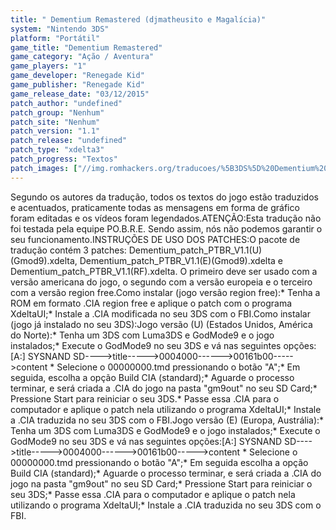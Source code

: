 ```yaml
---
title: " Dementium Remastered (djmatheusito e Magalícia)"
system: "Nintendo 3DS"
platform: "Portátil"
game_title: "Dementium Remastered"
game_category: "Ação / Aventura"
game_players: "1"
game_developer: "Renegade Kid"
game_publisher: "Renegade Kid"
game_release_date: "03/12/2015"
patch_author: "undefined"
patch_group: "Nenhum"
patch_site: "Nenhum"
patch_version: "1.1"
patch_release: "undefined"
patch_type: "xdelta3"
patch_progress: "Textos"
patch_images: ["//img.romhackers.org/traducoes/%5B3DS%5D%20Dementium%20Remastered%20-%20djmatheusito%20e%20Magal%C3%ADcia%20-%201.jpg","//img.romhackers.org/traducoes/%5B3DS%5D%20Dementium%20Remastered%20-%20djmatheusito%20e%20Magal%C3%ADcia%20-%202.jpg","//img.romhackers.org/traducoes/%5B3DS%5D%20Dementium%20Remastered%20-%20djmatheusito%20e%20Magal%C3%ADcia%20-%203.jpg"]
---
```

Segundo os autores da tradução, todos os textos do jogo estão traduzidos e acentuados, praticamente todas as mensagens em forma de gráfico foram editadas e os vídeos foram legendados.ATENÇÃO:Esta tradução não foi testada pela equipe PO.B.R.E. Sendo assim, nós não podemos garantir o seu funcionamento.INSTRUÇÕES DE USO DOS PATCHES:O pacote de tradução contém 3 patches: Dementium_patch_PTBR_V1.1(U)(Gmod9).xdelta, Dementium_patch_PTBR_V1.1(E)(Gmod9).xdelta e Dementium_patch_PTBR_V1.1(RF).xdelta. O primeiro deve ser usado com a versão americana do jogo, o segundo com a versão europeia e o terceiro com a versão region free.Como instalar (jogo versão region free):* Tenha a ROM em formato .CIA region free e aplique o patch com o programa XdeltaUI;* Instale a .CIA modificada no seu 3DS com o FBI.Como instalar (jogo já instalado no seu 3DS):Jogo versão (U) (Estados Unidos, América do Norte):* Tenha um 3DS com Luma3DS e GodMode9 e o jogo instalados;* Execute o GodMode9 no seu 3DS e vá nas seguintes opções:[A:] SYSNAND SD---->title----->0004000------>00161b00----->content * Selecione o 00000000.tmd pressionando o botão "A";* Em seguida, escolha a opção Build CIA (standard);* Aguarde o processo terminar, e será criada a .CIA do jogo na pasta "gm9out" no seu SD Card;* Pressione Start para reiniciar o seu 3DS.* Passe essa .CIA para o computador e aplique o patch nela utilizando o programa XdeltaUI;* Instale a .CIA traduzida no seu 3DS com o FBI.Jogo versão (E) (Europa, Austrália):* Tenha um 3DS com Luma3DS e GodMode9 e o jogo instalados;* Execute o GodMode9 no seu 3DS e vá nas seguintes opções:[A:] SYSNAND SD---->title----->0004000------>00161b00----->content * Selecione o 00000000.tmd pressionando o botão "A";* Em seguida escolha a opção Build CIA (standard);* Aguarde o processo terminar, e será criada a .CIA do jogo na pasta "gm9out" no seu SD Card;* Pressione Start para reiniciar o seu 3DS;* Passe essa .CIA para o computador e aplique o patch nela utilizando o programa XdeltaUI;* Instale a .CIA traduzida no seu 3DS com o FBI.